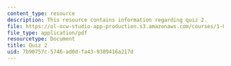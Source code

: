 ```yaml
---
content_type: resource
description: This resource contains information regarding quiz 2.
file: https://ol-ocw-studio-app-production.s3.amazonaws.com/courses/1-00-introduction-to-computers-and-engineering-problem-solving-spring-2012/7b90757c5746ad0dfa439389416a217d_MIT1_00S12_Quiz2_S10.pdf
file_type: application/pdf
resourcetype: Document
title: Quiz 2
uid: 7b90757c-5746-ad0d-fa43-9389416a217d
---
```


